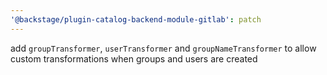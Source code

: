 ```yaml
---
'@backstage/plugin-catalog-backend-module-gitlab': patch
---
```


add `groupTransformer`, `userTransformer` and `groupNameTransformer` to allow custom transformations when groups and users are created

